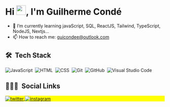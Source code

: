  <h1 align="left">Hi <img src="https://raw.githubusercontent.com/kaueMarques/kaueMarques/master/hi.gif" width="30px">, I'm Guilherme Condé</h1>
 

 
 
- 🌱 I’m currently learning  javaScript, SQL, ReactJS, Tailwind, TypeScript, NodeJS, Nextjs...
- 📫 How to reach me: guicondee@outlook.com
 
 
 ## 🛠 &nbsp;Tech Stack

![JavaScript](https://img.shields.io/badge/-JavaScript-05122A?style=flat&logo=javascript)&nbsp;
![HTML](https://img.shields.io/badge/-HTML-05122A?style=flat&logo=HTML5)&nbsp;
![CSS](https://img.shields.io/badge/-CSS-05122A?style=flat&logo=CSS3&logoColor=1572B6)&nbsp;
![Git](https://img.shields.io/badge/-Git-05122A?style=flat&logo=git)&nbsp;
![GitHub](https://img.shields.io/badge/-GitHub-05122A?style=flat&logo=github)&nbsp;
![Visual Studio Code](https://img.shields.io/badge/-Visual%20Studio%20Code-05122A?style=flat&logo=visual-studio-code&logoColor=007ACC)&nbsp;
 

## 👨🏽‍🦲 &nbsp;Social Links


<p align="left" style="background:yellow">
<a href="https://twitter.com/Guicomde" target="_blank">
  <img align="center" src="https://img.shields.io/badge/-GuilhermeCondé-05122A?style=flat&logo=twitter" alt="twitter"/>  
</a>
 
<a href="https://instagram.com/guicomdee" target="_blank">
 <img align="center" src="https://img.shields.io/badge/-GuilhermeCondé-05122A?style=flat&logo=instagram" alt="instagram"/>
</a>
 
</p>
